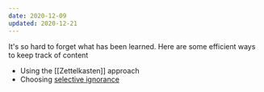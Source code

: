 ```yaml
---
date: 2020-12-09
updated: 2020-12-21
---
```

It's so hard to forget what has been learned. Here are some efficient ways to keep track of content

- Using the [[Zettelkasten]] approach
- Choosing [selective ignorance](https://nesslabs.com/selective-ignorance "Selective ignorance on Ness Labs")